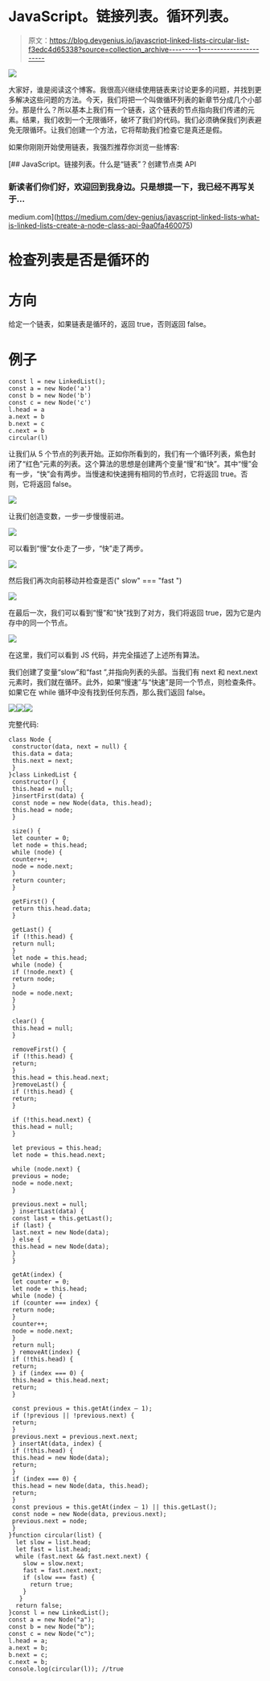 # JavaScript。链接列表。循环列表。

> 原文：<https://blog.devgenius.io/javascript-linked-lists-circular-list-f3edc4d65338?source=collection_archive---------1----------------------->

![](img/5ab6c623a8759bb5d8912af2ba4a6a81.png)

大家好，谁是阅读这个博客。我很高兴继续使用链表来讨论更多的问题，并找到更多解决这些问题的方法。今天，我们将把一个叫做循环列表的新章节分成几个小部分。那是什么？所以基本上我们有一个链表，这个链表的节点指向我们传递的元素。结果，我们收到一个无限循环，破坏了我们的代码。我们必须确保我们列表避免无限循环。让我们创建一个方法，它将帮助我们检查它是真还是假。

如果你刚刚开始使用链表，我强烈推荐你浏览一些博客:

[](https://medium.com/dev-genius/javascript-linked-lists-what-is-linked-lists-create-a-node-class-api-9aa0fa460075) [## JavaScript。链接列表。什么是“链表”？创建节点类 API

### 新读者们你们好，欢迎回到我身边。只是想提一下，我已经不再写关于…

medium.com](https://medium.com/dev-genius/javascript-linked-lists-what-is-linked-lists-create-a-node-class-api-9aa0fa460075) 

# 检查列表是否是循环的

# 方向

给定一个链表，如果链表是循环的，返回 true，否则返回 false。

# 例子

```
const l = new LinkedList();
const a = new Node('a')
const b = new Node('b')
const c = new Node('c')
l.head = a 
a.next = b
b.next = c
c.next = b
circular(l)
```

让我们从 5 个节点的列表开始。正如你所看到的，我们有一个循环列表，紫色封闭了“红色”元素的列表。这个算法的思想是创建两个变量“慢”和“快”。其中“慢”会有一步，“快”会有两步。当慢速和快速拥有相同的节点时，它将返回 true。否则，它将返回 false。

![](img/71ef698a03c8bbf802af0c01db614f34.png)

让我们创造变数，一步一步慢慢前进。

![](img/084c40a51df86a2cd4bdd84ba29a55a1.png)

可以看到“慢”女仆走了一步，“快”走了两步。

![](img/30b2b4b17318056c20dc319a85e9fd64.png)

然后我们再次向前移动并检查是否(" slow" === "fast ")

![](img/613be96dee119195f327ffe27fcb6ad3.png)

在最后一次，我们可以看到“慢”和“快”找到了对方，我们将返回 true，因为它是内存中的同一个节点。

![](img/e0186486ed4de34076388f53c8ed7f38.png)

在这里，我们可以看到 JS 代码，并完全描述了上述所有算法。

我们创建了变量“slow”和“fast ”,并指向列表的头部。当我们有 next 和 next.next 元素时，我们就在循环。此外，如果“慢速”与“快速”是同一个节点，则检查条件。如果它在 while 循环中没有找到任何东西，那么我们返回 false。

![](img/7bb0d42427d8e2c1988aff818c948905.png)![](img/3dd02c5d1df290aba28edf5016daa009.png)![](img/a56abd6b8ec3a7fe49d667087a9601cf.png)

完整代码:

```
class Node {
 constructor(data, next = null) {
 this.data = data;
 this.next = next;
 }
}class LinkedList {
 constructor() {
 this.head = null;
 }insertFirst(data) {
 const node = new Node(data, this.head);
 this.head = node;
 }

 size() {
 let counter = 0;
 let node = this.head;
 while (node) {
 counter++;
 node = node.next;
 }
 return counter;
 }

 getFirst() {
 return this.head.data;
 }

 getLast() {
 if (!this.head) {
 return null;
 }
 let node = this.head;
 while (node) {
 if (!node.next) {
 return node;
 }
 node = node.next;
 }
 }

 clear() {
 this.head = null;
 } 

 removeFirst() { 
 if (!this.head) {
 return;
 }
 this.head = this.head.next;
 }removeLast() {
 if (!this.head) {
 return;
 }

 if (!this.head.next) {
 this.head = null;
 }

 let previous = this.head;
 let node = this.head.next;

 while (node.next) {
 previous = node;
 node = node.next;
 }

 previous.next = null;
 } insertLast(data) {
 const last = this.getLast();
 if (last) {
 last.next = new Node(data);
 } else {
 this.head = new Node(data);
 }
 }

 getAt(index) {
 let counter = 0;
 let node = this.head;
 while (node) {
 if (counter === index) {
 return node;
 }
 counter++;
 node = node.next;
 }
 return null;
 } removeAt(index) {
 if (!this.head) {
 return;
 } if (index === 0) {
 this.head = this.head.next;
 return;
 }

 const previous = this.getAt(index — 1);
 if (!previous || !previous.next) {
 return;
 }
 previous.next = previous.next.next;
 } insertAt(data, index) {
 if (!this.head) {
 this.head = new Node(data);
 return;
 }
 if (index === 0) {
 this.head = new Node(data, this.head);
 return;
 }
 const previous = this.getAt(index — 1) || this.getLast();
 const node = new Node(data, previous.next);
 previous.next = node; 
 }
}function circular(list) {
  let slow = list.head;
  let fast = list.head;
  while (fast.next && fast.next.next) {
    slow = slow.next;
    fast = fast.next.next;
    if (slow === fast) {
      return true;
    }
   }
  return false;
}const l = new LinkedList();
const a = new Node("a");
const b = new Node("b");
const c = new Node("c");
l.head = a;
a.next = b;
b.next = c;
c.next = b;
console.log(circular(l)); //true
```